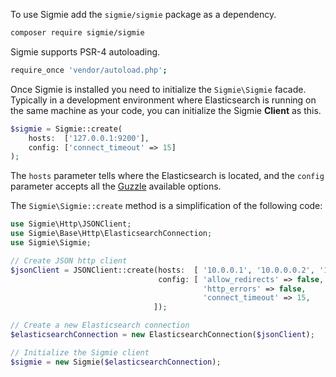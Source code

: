 To use Sigmie add the `sigmie/sigmie`  package as a dependency.

```bash
composer require sigmie/sigmie
```

Sigmie supports PSR-4 autoloading.

```bash
require_once 'vendor/autoload.php';
```

Once Sigmie is installed you need to initialize the `Sigmie\Sigmie` facade. Typically in a development environment where Elasticsearch is running on the same machine as your code, you can initialize the Sigmie **Client** as this.

```php
$sigmie = Sigmie::create(
    hosts:  ['127.0.0.1:9200'],
    config: ['connect_timeout' => 15]
);
```

The `hosts` parameter tells where the Elasticsearch is located, and the `config` parameter accepts all the [Guzzle](https://docs.guzzlephp.org/en/stable/index.html) available options. 

The `Sigmie\Sigmie::create` method is a simplification of the following code:
  
```php
use Sigmie\Http\JSONClient;
use Sigmie\Base\Http\ElasticsearchConnection;
use Sigmie\Sigmie;

// Create JSON http client
$jsonClient = JSONClient::create(hosts:  [ '10.0.0.1', '10.0.0.0.2', '10.0.0.3'],
                                 config: [ 'allow_redirects' => false,
                                           'http_errors' => false,
                                           'connect_timeout' => 15,
                                ]);

// Create a new Elasticsearch connection
$elasticsearchConnection = new ElasticsearchConnection($jsonClient);

// Initialize the Sigmie client
$sigmie = new Sigmie($elasticsearchConnection);
```
